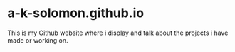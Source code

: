# a-k-solomon.github.io
This is my Github website where i display and talk about the projects i have made or working on.
